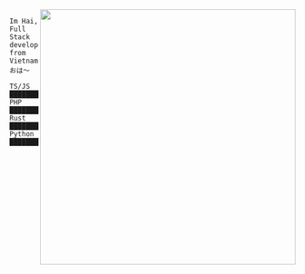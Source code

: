 <img align="right" width=450 src="https://github-readme-stats.vercel.app/api/top-langs/?username=whoishina&theme=midnight-purple&layout=compact&bg_color=0D1117&hide_border=true" />

```
Im Hai, Full Stack developer from Vietnam
おは〜
```

```text
TS/JS            ███████████████████████▓░
PHP              █████████████████████▓░░░
Rust             ████████████░░░░░░░░░░░░░
Python           █████████░░░░░░░░░░░░░░░░
```
